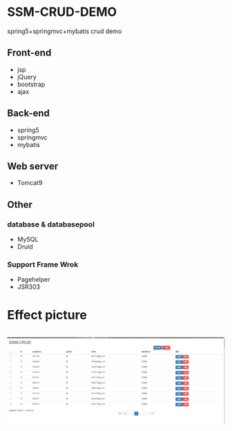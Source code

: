 # SSM-CRUD-DEMO
spring5+springmvc+mybatis crud demo

## Front-end
* jsp
* jQuery
* bootstrap
* ajax

## Back-end
* spring5
* springmvc
* mybatis

## Web server
* Tomcat9

## Other
### database & databasepool
* MySQL
* Druid

### Support Frame Wrok
* Pagehelper
* JSR303

# Effect picture
 ![image](https://github.com/andochiwa/SSM-CRUD-DEMO/blob/master/src/main/webapp/static/demo.png)
